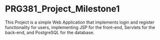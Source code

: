 # PRG381_Project_Milestone1
This Project is a simple Web Application that implements login and register functionality for users, implementing JSP for the front-end, Servlets for the back-end, and PostgreSQL for the database.
